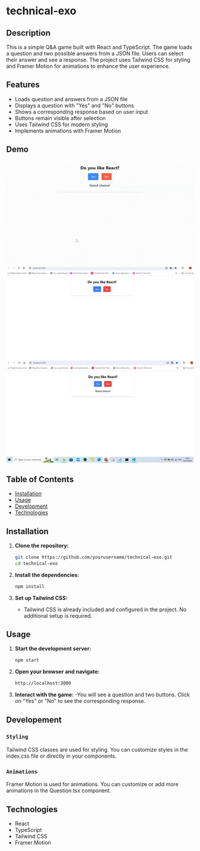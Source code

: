 # technical-exo

## Description

This is a simple Q&A game built with React and TypeScript. The game loads a question and two possible answers from a JSON file. Users can select their answer and see a response. The project uses Tailwind CSS for styling and Framer Motion for animations to enhance the user experience.

## Features

- Loads question and answers from a JSON file
- Displays a question with "Yes" and "No" buttons
- Shows a corresponding response based on user input
- Buttons remain visible after selection
- Uses Tailwind CSS for modern styling
- Implements animations with Framer Motion

## Demo

![Demo](Demo/demo.gif)
![Question Screen](screenshots/question.JPG)
![Answer Screen](screenshots/answer.JPG)

## Table of Contents

- [Installation](#installation)
- [Usage](#usage)
- [Development](#development)
- [Technologies](#technologies)

## Installation

1. **Clone the repository:**

   ```bash
   git clone https://github.com/yourusername/technical-exo.git
   cd technical-exo
2. **Install the dependencies:**
    ```bash
    npm install
3. **Set up Tailwind CSS:**
    - Tailwind CSS is already included and configured in the project. No additional setup is required.

## Usage

1. **Start the development server:**
     ```bash
     npm start
2. **Open your browser and navigate:**
    ```bash
    http://localhost:3000
3. **Interact with the game:**
    -You will see a question and two buttons. Click on "Yes" or "No" to see the corresponding response.

## Developement


###  `Styling`
Tailwind CSS classes are used for styling. You can customize styles in the index.css file or directly in your components.


###  `Animations`
Framer Motion is used for animations. You can customize or add more animations in the Question.tsx component.

## Technologies
 - React
 - TypeScript
 - Tailwind CSS
 - Framer Motion






